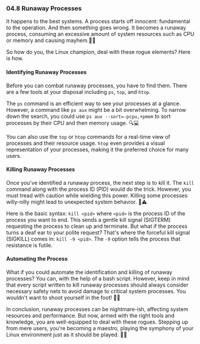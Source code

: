 ### 04.8 Runaway Processes

It happens to the best systems. A process starts off innocent: fundamental to the operation. And then something goes wrong. It becomes a runaway process, consuming an excessive amount of system resources such as CPU or memory and causing mayhem.🤯💥

So how do you, the Linux champion, deal with these rogue elements? Here is how.

#### Identifying Runaway Processes

Before you can combat runaway processes, you have to find them. There are a few tools at your disposal including `ps`, `top`, and `htop`.

The `ps` command is an efficient way to see your processes at a glance. However, a command like `ps aux` might be a bit overwhelming. To narrow down the search, you could use `ps aux --sort=-pcpu,+pmem` to sort processes by their CPU and then memory usage. 🔍💻

You can also use the `top` or `htop` commands for a real-time view of processes and their resource usage. `htop` even provides a visual representation of your processes, making it the preferred choice for many users.

#### Killing Runaway Processes

Once you've identified a runaway process, the next step is to kill it. The `kill` command along with the process ID (PID) would do the trick. However, you must tread with caution while wielding this power. Killing some processes willy-nilly might lead to unexpected system behavior. 🛑⚠️  

Here is the basic syntax: `kill <pid>` where `<pid>` is the process ID of the process you want to end. This sends a gentle kill signal (SIGTERM) requesting the process to clean up and terminate. But what if the process turns a deaf ear to your polite request? That's where the forceful kill signal (SIGKILL) comes in: `kill -9 <pid>`. The `-9` option tells the process that resistance is futile.

#### Automating the Process

What if you could automate the identification and killing of runaway processes? You can, with the help of a bash script. However, keep in mind that every script written to kill runaway processes should always consider necessary safety nets to avoid damage to critical system processes. You wouldn't want to shoot yourself in the foot! 🔫‍🌗

In conclusion, runaway processes can be nightmare-ish, affecting system resources and performance. But now, armed with the right tools and knowledge, you are well-equipped to deal with these rogues. Stepping up from mere users, you're becoming a maestro, playing the symphony of your Linux environment just as it should be played. 🎼🎵